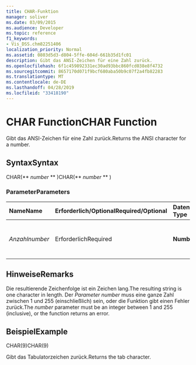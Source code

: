 ```yaml
---
title: CHAR-Funktion
manager: soliver
ms.date: 03/09/2015
ms.audience: Developer
ms.topic: reference
f1_keywords:
- Vis_DSS.chm82251406
localization_priority: Normal
ms.assetid: 0803d5d3-d804-5ffe-604d-661b35d1fc01
description: Gibt das ANSI-Zeichen für eine Zahl zurück.
ms.openlocfilehash: 6f1c459892331ec30ad93bbc860fcd038e8f4732
ms.sourcegitcommit: 8657170d071f9bcf680aba50b9c07f2a4fb82283
ms.translationtype: MT
ms.contentlocale: de-DE
ms.lasthandoff: 04/28/2019
ms.locfileid: "33418190"
---
```

# <a name="char-function"></a><span data-ttu-id="d0a67-103">CHAR Function</span><span class="sxs-lookup"><span data-stu-id="d0a67-103">CHAR Function</span></span>

<span data-ttu-id="d0a67-104">Gibt das ANSI-Zeichen für eine Zahl zurück.</span><span class="sxs-lookup"><span data-stu-id="d0a67-104">Returns the ANSI character for a number.</span></span>
  
## <a name="syntax"></a><span data-ttu-id="d0a67-105">Syntax</span><span class="sxs-lookup"><span data-stu-id="d0a67-105">Syntax</span></span>

<span data-ttu-id="d0a67-106">CHAR(\*\* *number* \*\* )</span><span class="sxs-lookup"><span data-stu-id="d0a67-106">CHAR(\*\* *number* \*\* )</span></span> 
  
### <a name="parameters"></a><span data-ttu-id="d0a67-107">Parameter</span><span class="sxs-lookup"><span data-stu-id="d0a67-107">Parameters</span></span>

|<span data-ttu-id="d0a67-108">**Name**</span><span class="sxs-lookup"><span data-stu-id="d0a67-108">**Name**</span></span>|<span data-ttu-id="d0a67-109">**Erforderlich/Optional**</span><span class="sxs-lookup"><span data-stu-id="d0a67-109">**Required/Optional**</span></span>|<span data-ttu-id="d0a67-110">**Datentyp**</span><span class="sxs-lookup"><span data-stu-id="d0a67-110">**Data Type**</span></span>|<span data-ttu-id="d0a67-111">**Beschreibung**</span><span class="sxs-lookup"><span data-stu-id="d0a67-111">**Description**</span></span>|
|:-----|:-----|:-----|:-----|
| <span data-ttu-id="d0a67-112">_Anzahl_</span><span class="sxs-lookup"><span data-stu-id="d0a67-112">_number_</span></span> <br/> |<span data-ttu-id="d0a67-113">Erforderlich</span><span class="sxs-lookup"><span data-stu-id="d0a67-113">Required</span></span>  <br/> |<span data-ttu-id="d0a67-114">**Number**</span><span class="sxs-lookup"><span data-stu-id="d0a67-114">**Number**</span></span> <br/> |<span data-ttu-id="d0a67-115">Die Zahl, deren ANSI-Zeichen Sie erhalten möchten.</span><span class="sxs-lookup"><span data-stu-id="d0a67-115">The number whose ANSI character you want to get.</span></span>  <br/> |
   
## <a name="remarks"></a><span data-ttu-id="d0a67-116">Hinweise</span><span class="sxs-lookup"><span data-stu-id="d0a67-116">Remarks</span></span>

<span data-ttu-id="d0a67-117">Die resultierende Zeichenfolge ist ein Zeichen lang.</span><span class="sxs-lookup"><span data-stu-id="d0a67-117">The resulting string is one character in length.</span></span> <span data-ttu-id="d0a67-118">Der  _Parameter number_ muss eine ganze Zahl zwischen 1 und 255 (einschließlich) sein, oder die Funktion gibt einen Fehler zurück.</span><span class="sxs-lookup"><span data-stu-id="d0a67-118">The  _number_ parameter must be an integer between 1 and 255 (inclusive), or the function returns an error.</span></span> 
  
## <a name="example"></a><span data-ttu-id="d0a67-119">Beispiel</span><span class="sxs-lookup"><span data-stu-id="d0a67-119">Example</span></span>

<span data-ttu-id="d0a67-120">CHAR(9)</span><span class="sxs-lookup"><span data-stu-id="d0a67-120">CHAR(9)</span></span> 
  
<span data-ttu-id="d0a67-121">Gibt das Tabulatorzeichen zurück.</span><span class="sxs-lookup"><span data-stu-id="d0a67-121">Returns the tab character.</span></span> 
  

